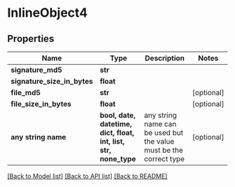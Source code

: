 # InlineObject4


## Properties
Name | Type | Description | Notes
------------ | ------------- | ------------- | -------------
**signature_md5** | **str** |  | 
**signature_size_in_bytes** | **float** |  | 
**file_md5** | **str** |  | [optional] 
**file_size_in_bytes** | **float** |  | [optional] 
**any string name** | **bool, date, datetime, dict, float, int, list, str, none_type** | any string name can be used but the value must be the correct type | [optional]

[[Back to Model list]](../README.md#documentation-for-models) [[Back to API list]](../README.md#documentation-for-api-endpoints) [[Back to README]](../README.md)


